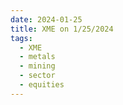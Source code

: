 ```yaml
---
date: 2024-01-25
title: XME on 1/25/2024
tags: 
  - XME
  - metals
  - mining
  - sector
  - equities
---
```

<div class="post">
<snapshot-grid 
    :reports="['2024/01/24/CTA/XME', '2024/01/25/CTA/XME', '2024/01/25/MTP/XME']"
    chart="2024/01/25/Chart/XME"
/>
<p>

</p>
<p>

</p>
</div>